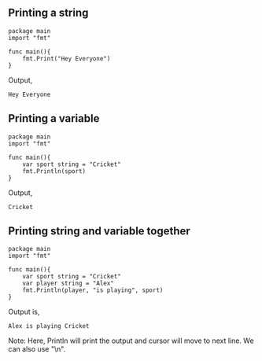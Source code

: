 ## Printing a string ##

```
package main
import "fmt"

func main(){
    fmt.Print("Hey Everyone")
}
```
Output,
```
Hey Everyone
```

## Printing a variable ## 

```
package main
import "fmt"

func main(){
    var sport string = "Cricket"
    fmt.Println(sport)
}
```
Output,
```
Cricket
```

## Printing string and variable together ##

```
package main
import "fmt"

func main(){
    var sport string = "Cricket"
    var player string = "Alex"
    fmt.Println(player, "is playing", sport)
}
```
Output is, 
```
Alex is playing Cricket
```
Note: Here, Println will print the output and cursor will move to next line. We can also use "\n".



